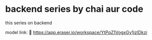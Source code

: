 # backend series by chai aur code

this series on backend

model link: 🔗 https://app.eraser.io/workspace/YtPqZ1VogxGy1jzIDkzj
